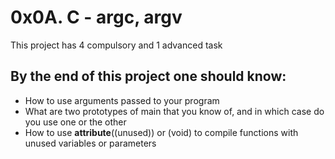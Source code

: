 # 0x0A. C - argc, argv
This project has 4 compulsory and 1 advanced task

## By the end of this project one should know:
* How to use arguments passed to your program
* What are two prototypes of main that you know of, and in which case do you use one or the other
* How to use __attribute__((unused)) or (void) to compile functions with unused variables or parameters
